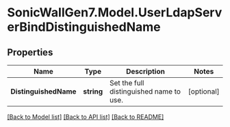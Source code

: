 # SonicWallGen7.Model.UserLdapServerBindDistinguishedName

## Properties

Name | Type | Description | Notes
------------ | ------------- | ------------- | -------------
**DistinguishedName** | **string** | Set the full distinguished name to use. | [optional] 

[[Back to Model list]](../README.md#documentation-for-models) [[Back to API list]](../README.md#documentation-for-api-endpoints) [[Back to README]](../README.md)


